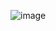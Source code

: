 ![image](https://github.com/LucasBGarcia/CopyTraderBinance/assets/70445231/94419341-59fc-423f-9eb7-8d91966b1636)
